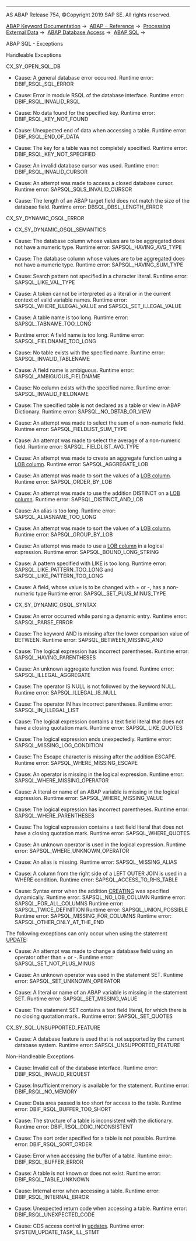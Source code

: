   

* * *

AS ABAP Release 754, ©Copyright 2019 SAP SE. All rights reserved.

[ABAP Keyword Documentation](javascript:call_link\('abenabap.htm'\)) →  [ABAP − Reference](javascript:call_link\('abenabap_reference.htm'\)) →  [Processing External Data](javascript:call_link\('abenabap_language_external_data.htm'\)) →  [ABAP Database Access](javascript:call_link\('abenabap_sql.htm'\)) →  [ABAP SQL](javascript:call_link\('abenopensql.htm'\)) → 

ABAP SQL - Exceptions

Handleable Exceptions

CX\_SY\_OPEN\_SQL\_DB

-   Cause: A general database error occurred.
    Runtime error: DBIF\_RSQL\_SQL\_ERROR
    
-   Cause: Error in module RSQL of the database interface.
    Runtime error: DBIF\_RSQL\_INVALID\_RSQL
    
-   Cause: No data found for the specified key.
    Runtime error: DBIF\_RSQL\_KEY\_NOT\_FOUND
    
-   Cause: Unexpected end of data when accessing a table.
    Runtime error: DBIF\_RSQL\_END\_OF\_DATA
    
-   Cause: The key for a table was not completely specified.
    Runtime error: DBIF\_RSQL\_KEY\_NOT\_SPECIFIED
    
-   Cause: An invalid database cursor was used.
    Runtime error: DBIF\_RSQL\_INVALID\_CURSOR
    
-   Cause: An attempt was made to access a closed database cursor.
    Runtime error: SAPSQL\_SQLS\_INVALID\_CURSOR
    
-   Cause: The length of an ABAP target field does not match the size of the database field.
    Runtime error: DBSQL\_DBSL\_LENGTH\_ERROR
    

CX\_SY\_DYNAMIC\_OSQL\_ERROR

-   CX\_SY\_DYNAMIC\_OSQL\_SEMANTICS
    

-   Cause: The database column whose values are to be aggregated does not have a numeric type.
    Runtime error: SAPSQL\_HAVING\_AVG\_TYPE

-   Cause: The database column whose values are to be aggregated does not have a numeric type.
    Runtime error: SAPSQL\_HAVING\_SUM\_TYPE

-   Cause: Search pattern not specified in a character literal.
    Runtime error: SAPSQL\_LIKE\_VAL\_TYPE

-   Cause: A token cannot be interpreted as a literal or in the current context of valid variable names.
    Runtime error: SAPSQL\_WHERE\_ILLEGAL\_VALUE and SAPSQL\_SET\_ILLEGAL\_VALUE

-   Cause: A table name is too long.
    Runtime error: SAPSQL\_TABNAME\_TOO\_LONG

-   Runtime error: A field name is too long.
    Runtime error: SAPSQL\_FIELDNAME\_TOO\_LONG

-   Cause: No table exists with the specified name.
    Runtime error: SAPSQL\_INVALID\_TABLENAME

-   Cause: A field name is ambiguous.
    Runtime error: SAPSQL\_AMBIGUOUS\_FIELDNAME

-   Cause: No column exists with the specified name.
    Runtime error: SAPSQL\_INVALID\_FIELDNAME

-   Cause: The specified table is not declared as a table or view in ABAP Dictionary.
    Runtime error: SAPSQL\_NO\_DBTAB\_OR\_VIEW

-   Cause: An attempt was made to select the sum of a non-numeric field.
    Runtime error: SAPSQL\_FIELDLIST\_SUM\_TYPE

-   Cause: An attempt was made to select the average of a non-numeric field.
    Runtime error: SAPSQL\_FIELDLIST\_AVG\_TYPE

-   Cause: An attempt was made to create an aggregate function using a [LOB column](javascript:call_link\('abenlob_glosry.htm'\) "Glossary Entry").
    Runtime error: SAPSQL\_AGGREGATE\_LOB

-   Cause: An attempt was made to sort the values of a [LOB column](javascript:call_link\('abenlob_glosry.htm'\) "Glossary Entry").
    Runtime error: SAPSQL\_ORDER\_BY\_LOB

-   Cause: An attempt was made to use the addition DISTINCT on a [LOB column](javascript:call_link\('abenlob_glosry.htm'\) "Glossary Entry").
    Runtime error: SAPSQL\_DISTINCT\_AND\_LOB

-   Cause: An alias is too long.
    Runtime error: SAPSQL\_ALIASNAME\_TOO\_LONG

-   Cause: An attempt was made to sort the values of a [LOB column](javascript:call_link\('abenlob_glosry.htm'\) "Glossary Entry").
    Runtime error: SAPSQL\_GROUP\_BY\_LOB

-   Cause: An attempt was made to use a [LOB column](javascript:call_link\('abenlob_glosry.htm'\) "Glossary Entry") in a logical expression.
    Runtime error: SAPSQL\_BOUND\_LONG\_STRING

-   Cause: A pattern specified with LIKE is too long.
    Runtime error: SAPSQL\_LIKE\_PATTERN\_TOO\_LONG and SAPSQL\_LIKE\_PATTERN\_TOO\_LONG

-   Cause: A field, whose value is to be changed with + or \-, has a non-numeric type
    Runtime error: SAPSQL\_SET\_PLUS\_MINUS\_TYPE

-   CX\_SY\_DYNAMIC\_OSQL\_SYNTAX
    

-   Cause: An error occurred while parsing a dynamic entry.
    Runtime error: SAPSQL\_PARSE\_ERROR

-   Cause: The keyword AND is missing after the lower comparison value of BETWEEN.
    Runtime error: SAPSQL\_BETWEEN\_MISSING\_AND

-   Cause: The logical expression has incorrect parentheses.
    Runtime error: SAPSQL\_HAVING\_PARENTHESES

-   Cause: An unknown aggregate function was found.
    Runtime error: SAPSQL\_ILLEGAL\_AGGREGATE

-   Cause: The operator IS NULL is not followed by the keyword NULL.
    Runtime error: SAPSQL\_ILLEGAL\_IS\_NULL

-   Cause: The operator IN has incorrect parentheses.
    Runtime error: SAPSQL\_IN\_ILLEGAL\_LIST

-   Cause: The logical expression contains a text field literal that does not have a closing quotation mark.
    Runtime error: SAPSQL\_LIKE\_QUOTES

-   Cause: The logical expression ends unexpectedly.
    Runtime error: SAPSQL\_MISSING\_LOG\_CONDITION

-   Cause: The Escape character is missing after the addition ESCAPE.
    Runtime error: SAPSQL\_WHERE\_MISSING\_ESCAPE

-   Cause: An operator is missing in the logical expression.
    Runtime error: SAPSQL\_WHERE\_MISSING\_OPERATOR

-   Cause: A literal or name of an ABAP variable is missing in the logical expression.
    Runtime error: SAPSQL\_WHERE\_MISSING\_VALUE

-   Cause: The logical expression has incorrect parentheses.
    Runtime error: SAPSQL\_WHERE\_PARENTHESES

-   Cause: The logical expression contains a text field literal that does not have a closing quotation mark.
    Runtime error: SAPSQL\_WHERE\_QUOTES

-   Cause: An unknown operator is used in the logical expression.
    Runtime error: SAPSQL\_WHERE\_UNKNOWN\_OPERATOR

-   Cause: An alias is missing.
    Runtime error: SAPSQL\_MISSING\_ALIAS

-   Cause: A column from the right side of a LEFT OUTER JOIN is used in a WHERE condition.
    Runtime error: SAPSQL\_ACCESS\_TO\_RHS\_TABLE

-   Cause: Syntax error when the addition [CREATING](javascript:call_link\('abapselect_creating.htm'\)) was specified dynamically.
    Runtime error: SAPSQL\_NO\_LOB\_COLUMN
    Runtime error: SAPSQL\_FOR\_ALL\_COLUMNS
    Runtime error: SAPSQL\_TWICE\_DEFINITION
    Runtime error: SAPSQL\_UNION\_POSSIBLE
    Runtime error: SAPSQL\_MISSING\_FOR\_COLUMNS
    Runtime error: SAPSQL\_OTHER\_ONLY\_AT\_THE\_END
    

The following exceptions can only occur when using the statement [UPDATE](javascript:call_link\('abapupdate.htm'\)):

-   Cause: An attempt was made to change a database field using an operator other than + or \-.
    Runtime error: SAPSQL\_SET\_NOT\_PLUS\_MINUS
    
-   Cause: An unknown operator was used in the statement SET.
    Runtime error: SAPSQL\_SET\_UNKNOWN\_OPERATOR
    
-   Cause: A literal or name of an ABAP variable is missing in the statement SET.
    Runtime error: SAPSQL\_SET\_MISSING\_VALUE
    
-   Cause: The statement SET contains a text field literal, for which there is no closing quotation mark..
    Runtime error: SAPSQL\_SET\_QUOTES
    

CX\_SY\_SQL\_UNSUPPORTED\_FEATURE

-   Cause: A database feature is used that is not supported by the current database system.
    Runtime error: SAPSQL\_UNSUPPORTED\_FEATURE
    

Non-Handleable Exceptions

-   Cause: Invalid call of the database interface.
    Runtime error: DBIF\_RSQL\_INVALID\_REQUEST
    
-   Cause: Insufficient memory is available for the statement.
    Runtime error: DBIF\_RSQL\_NO\_MEMORY
    
-   Cause: Data area passed is too short for access to the table.
    Runtime error: DBIF\_RSQL\_BUFFER\_TOO\_SHORT
    
-   Cause: The structure of a table is inconsistent with the dictionary.
    Runtime error: DBIF\_RSQL\_DDIC\_INCONSISTENT
    
-   Cause: The sort order specified for a table is not possible.
    Runtime error: DBIF\_RSQL\_SORT\_ORDER
    
-   Cause: Error when accessing the buffer of a table.
    Runtime error: DBIF\_RSQL\_BUFFER\_ERROR
    
-   Cause: A table is not known or does not exist.
    Runtime error: DBIF\_RSQL\_TABLE\_UNKNOWN
    
-   Cause: Internal error when accessing a table.
    Runtime error: DBIF\_RSQL\_INTERNAL\_ERROR
    
-   Cause: Unexpected return code when accessing a table.
    Runtime error: DBIF\_RSQL\_UNEXPECTED\_CODE
    
-   Cause: CDS access control in [updates](javascript:call_link\('abenauthority_during_update.htm'\)).
    Runtime error: SYSTEM\_UPDATE\_TASK\_ILL\_STMT